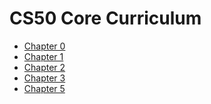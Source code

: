 # CS50 Core Curriculum

* [Chapter 0](0)
* [Chapter 1](1)
* [Chapter 2](2)
* [Chapter 3](3)
* [Chapter 5](5)

<!--

* [Chapter 4](4)
* [Chapter 6](6)
* [Chapter 7](7)
* [Chapter 8](8)

# AP Modules

* [Understanding Technology](understanding_technology)
* [Data Science](data_science)
* [Impact of Computing](impact_of_computing)

-->
